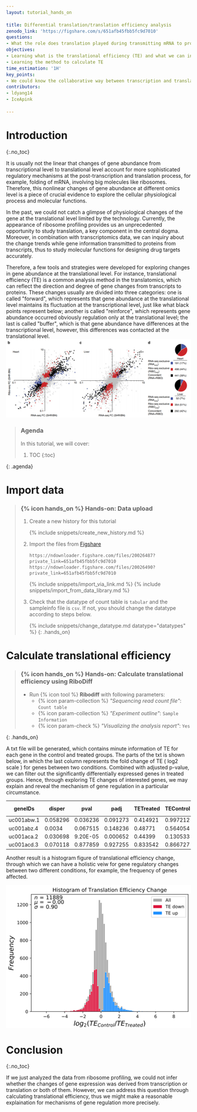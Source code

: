 ```yaml
---
layout: tutorial_hands_on

title: Differential translation/translation efficiency analysis
zenodo_link: 'https://figshare.com/s/651afb45fbb5fc9d7010'
questions:
- What the role does translation played during transmitting mRNA to proteins?
objectives:
- Learning what is the translational efficiency (TE) and what we can inferred from it
- Learning the method to calculate TE
time_estimation: '1H'
key_points:
- We could know the collaborative way between transcription and translation and TE changes in abnormal conditions.  
contributors:
- ldyang14
- IceApink

---
```


# Introduction

{:.no_toc}

<!-- This is a comment. -->

It is usually not the linear that changes of gene abundance from transcriptional level to translational level account for more sophisticated regulatory mechanisms at the post-transcription and translation process, for example, folding of mRNA, involving big molecules like ribosomes. Therefore, this nonlinear changes of gene abundance at different omics level is a piece of crucial evidence to explore the cellular physiological process and molecular functions.

In the past, we could not catch a glimpse of physiological changes of the gene at the translational level limited by the technology. Currently, the appearance of ribosome profiling provides us an unprecedented opportunity to study translation, a key component in the central dogma. Moreover, in combination with transcriptomics data, we can inquiry about the change trends while gene information transmitted to proteins from transcripts, thus to study molecular functions for designing drug targets accurately.

Therefore, a few tools and strategies were developed for exploring changes in gene abundance at the translational level. For instance, translational efficiency (TE) is a common analysis method in the translatomics, which can reflect the direction and degree of gene changes from transcripts to proteins. These changes usually are divided into three categories: one is called "forward", which represents that gene abundance at the translational level maintains its fluctuation at the transcriptional level, just like what black points represent below; another is called "reinforce", which represents gene abundance occurred obviously regulation only at the translational level; the last is called "buffer", which is that gene abundance have differences at the transcriptional level, however, this differences was contacted at the translational level. ![Translational efficiency](../../images/translational-efficiency/translational-efficiency.png "Translational efficiency (cited from {% cite schafer2015translational %})")





> ### Agenda
>
> In this tutorial, we will cover:
>
> 1. TOC
> {:toc}
>
{: .agenda}

# Import data

> ### {% icon hands_on %} Hands-on: Data upload
>
> 1. Create a new history for this tutorial
>
>    {% include snippets/create_new_history.md %}
>
> 2. Import the files from [Figshare](https://figshare.com/s/651afb45fbb5fc9d7010)
>
>    ```
>    https://ndownloader.figshare.com/files/20026487?private_link=651afb45fbb5fc9d7010
>    https://ndownloader.figshare.com/files/20026490?private_link=651afb45fbb5fc9d7010
>    ```
>    {% include snippets/import_via_link.md %}
>    {% include snippets/import_from_data_library.md %}
>
> 3. Check that the datatype of count table is `tabular` and the sampleinfo file is `csv`. If not, you should change the datatype according to steps below.
>
>    {% include snippets/change_datatype.md datatype="datatypes" %}
{: .hands_on}

# Calculate translational efficiency

> ### {% icon hands_on %} Hands-on:  Calculate translational efficiency using RiboDiff
>
> - Run {% icon tool %} **Ribodiff** with following  parameters:
>   - {% icon param-collection %} *"Sequencing read count file"*: `Count table`
>   - {% icon param-collection %} *"Experiment outline"*: `Sample Information`
>   - {% icon param-check %} *"Visualizing the analysis report"*: `Yes`
>
{: .hands_on}

A txt file will be generated, which contains minute information of TE for each gene in the control and treated groups. The parts of the txt is shown below, in which the last column represents the fold change of TE ( log2 scale ) for genes between two conditions. Combined with adjusted p-value, we can filter out the significantly differentially expressed genes in treated groups. Hence, through exploring TE changes of interested genes, we may explain and reveal the mechanism of gene regulation in a particular circumstance.

| geneIDs    | disper   | pval     | padj     | TETreated | TEControl | log2FC_TE(Control vs Treated) |
| ---------- | -------- | -------- | -------- | --------- | --------- | ----------------------------- |
| uc001abw.1 | 0.058296 | 0.036236 | 0.091273 | 0.414921  | 0.997212  | 1.265062                      |
| uc001abz.4 | 0.0034   | 0.067515 | 0.148236 | 0.48771   | 0.564054  | 0.209808                      |
| uc001aca.2 | 0.030698 | 9.20E-05 | 0.000652 | 0.44399   | 0.130533  | -1.76612                      |
| uc001acd.3 | 0.070118 | 0.877859 | 0.927255 | 0.833542  | 0.866727  | 0.056323                      |

Another result is a histogram figure of translational efficiency change, through which we can have a holistic veiw for gene regulatory changes between two different conditions, for example, the frequency of genes affected.

![Fold change of TE](../../images/translational-efficiency/TE_foldchange_hist.png "Fold change of TE")



# Conclusion

{:.no_toc}

If we just analyzed the data from ribosome profiling, we could not infer whether the changes of gene expression was derived from transcription or translation or both of them. However, we can address this question through calculating translational efficiency, thus we might make a reasonable explaination for mechanisms of gene regulation more precisely.

